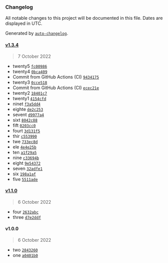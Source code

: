 ### Changelog

All notable changes to this project will be documented in this file. Dates are displayed in UTC.

Generated by [`auto-changelog`](https://github.com/CookPete/auto-changelog).

#### [v1.3.4](https://github.com/freddyz01/changelog/compare/v1.1.0...v1.3.4)

> 7 October 2022

- twenty5 [`fc00986`](https://github.com/freddyz01/changelog/commit/fc00986b0a5622ba6bb98c3f9cdcb4b74ce84f9a)
- twenty4 [`0bca409`](https://github.com/freddyz01/changelog/commit/0bca409a1e05a11782b2dcba2b6e514bbd8d3e19)
- Commit from GitHub Actions (CI) [`9434175`](https://github.com/freddyz01/changelog/commit/94341758ceb5a0bf9ed82dd9f7ef5a2699440889)
- twenty3 [`0cce518`](https://github.com/freddyz01/changelog/commit/0cce518836eaa5a5f40d21083e3bbc6792e8b088)
- Commit from GitHub Actions (CI) [`ecec21e`](https://github.com/freddyz01/changelog/commit/ecec21e605b606915f79489b26f87917f392933a)
- twenty2 [`18401c7`](https://github.com/freddyz01/changelog/commit/18401c7dbd0b2248539a8300132a12321f4bc596)
- twenty1 [`4154cfd`](https://github.com/freddyz01/changelog/commit/4154cfd9803dfc448eea5e3bfa1d9cfc911c06b9)
- ninet [`f3a5dd4`](https://github.com/freddyz01/changelog/commit/f3a5dd47ee87f660c64c9bc31fea1826c425a394)
- eighte [`de2c253`](https://github.com/freddyz01/changelog/commit/de2c253baa26b4b6359ddfc8b9ac82bb5a63b877)
- sevent [`d9977a4`](https://github.com/freddyz01/changelog/commit/d9977a417193a1b91db730e228d340edd977da2f)
- sixt [`8042c88`](https://github.com/freddyz01/changelog/commit/8042c881e3d681617d000ae3e06faf41828b88c1)
- fift [`0203cc0`](https://github.com/freddyz01/changelog/commit/0203cc0c736e146c4cd236c1ff45ea7950b5ac0d)
- fourt [`3d131f5`](https://github.com/freddyz01/changelog/commit/3d131f543ed3964198e40b12911c558fe36b1f1c)
- thir [`c553990`](https://github.com/freddyz01/changelog/commit/c55399060f76fa6bbf41b7e0ca7ffda14125348b)
- twe [`733ec8d`](https://github.com/freddyz01/changelog/commit/733ec8d3b8a19917a4b8bf4af8b3b10bc628d2db)
- ele [`4e4e25b`](https://github.com/freddyz01/changelog/commit/4e4e25bfe848ac2f9c8b01bd114a8d5052535e17)
- ten [`a1f29a5`](https://github.com/freddyz01/changelog/commit/a1f29a538670b81a4d8640b04dde6b05ce3515b9)
- nine [`c33694b`](https://github.com/freddyz01/changelog/commit/c33694bc335b7888b45b13434a64399d7bf746f4)
- eight [`9e54372`](https://github.com/freddyz01/changelog/commit/9e543728c7a4847d8a2fefadb70f5eb7a47c2c50)
- seven [`32adfe1`](https://github.com/freddyz01/changelog/commit/32adfe1882ea82b8af3d25b34cae46b7e5d8c82a)
- six [`198a1af`](https://github.com/freddyz01/changelog/commit/198a1afef3f4284323df6dd0e476826ac89d4add)
- five [`5511ade`](https://github.com/freddyz01/changelog/commit/5511ade620b6dec44b0dfc561e2b4662d56d3b18)

#### [v1.1.0](https://github.com/freddyz01/changelog/compare/v1.0.0...v1.1.0)

> 6 October 2022

- four [`2632abc`](https://github.com/freddyz01/changelog/commit/2632abcb09f26ec6c0abb11577c12ce975835638)
- three [`d7e2ddf`](https://github.com/freddyz01/changelog/commit/d7e2ddfd306485451e35ae07d82eed3f68ff0f8e)

#### v1.0.0

> 6 October 2022

- two [`2843260`](https://github.com/freddyz01/changelog/commit/2843260dccdb32409f4c2bd73f8a8fd191326ec2)
- one [`a0401b0`](https://github.com/freddyz01/changelog/commit/a0401b02feceba2aa56614a9db982ed50a93c322)
